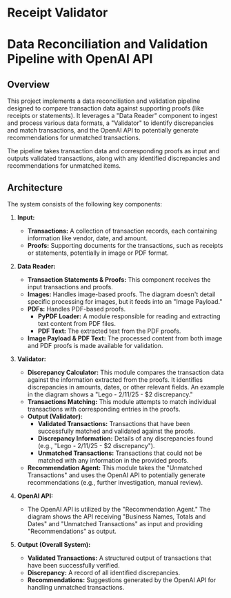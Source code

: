 # Receipt Validator

# Data Reconciliation and Validation Pipeline with OpenAI API

## Overview

This project implements a data reconciliation and validation pipeline designed to compare transaction data against supporting proofs (like receipts or statements). It leverages a "Data Reader" component to ingest and process various data formats, a "Validator" to identify discrepancies and match transactions, and the OpenAI API to potentially generate recommendations for unmatched transactions.

The pipeline takes transaction data and corresponding proofs as input and outputs validated transactions, along with any identified discrepancies and recommendations for unmatched items.

## Architecture

The system consists of the following key components:

1.  **Input:**
    * **Transactions:** A collection of transaction records, each containing information like vendor, date, and amount.
    * **Proofs:** Supporting documents for the transactions, such as receipts or statements, potentially in image or PDF format.

2.  **Data Reader:**
    * **Transaction Statements & Proofs:** This component receives the input transactions and proofs.
    * **Images:** Handles image-based proofs. The diagram doesn't detail specific processing for images, but it feeds into an "Image Payload."
    * **PDFs:** Handles PDF-based proofs.
        * **PyPDF Loader:** A module responsible for reading and extracting text content from PDF files.
        * **PDF Text:** The extracted text from the PDF proofs.
    * **Image Payload & PDF Text:** The processed content from both image and PDF proofs is made available for validation.

3.  **Validator:**
    * **Discrepancy Calculator:** This module compares the transaction data against the information extracted from the proofs. It identifies discrepancies in amounts, dates, or other relevant fields. An example in the diagram shows a "Lego - 2/11/25 - $2 discrepancy."
    * **Transactions Matching:** This module attempts to match individual transactions with corresponding entries in the proofs.
    * **Output (Validator):**
        * **Validated Transactions:** Transactions that have been successfully matched and validated against the proofs.
        * **Discrepancy Information:** Details of any discrepancies found (e.g., "Lego - 2/11/25 - $2 discrepancy").
        * **Unmatched Transactions:** Transactions that could not be matched with any information in the provided proofs.
    * **Recommendation Agent:** This module takes the "Unmatched Transactions" and uses the OpenAI API to potentially generate recommendations (e.g., further investigation, manual review).

4.  **OpenAI API:**
    * The OpenAI API is utilized by the "Recommendation Agent." The diagram shows the API receiving "Business Names, Totals and Dates" and "Unmatched Transactions" as input and providing "Recommendations" as output.

5.  **Output (Overall System):**
    * **Validated Transactions:** A structured output of transactions that have been successfully verified.
    * **Discrepancy:** A record of all identified discrepancies.
    * **Recommendations:** Suggestions generated by the OpenAI API for handling unmatched transactions.
 
